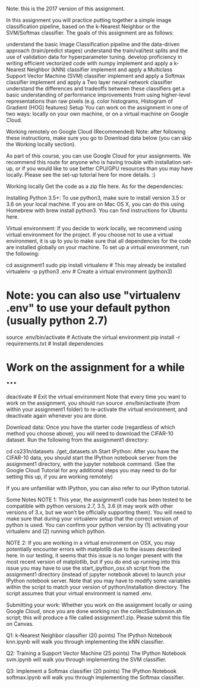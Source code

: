 Note: this is the 2017 version of this assignment.

In this assignment you will practice putting together a simple image classification pipeline, based on the k-Nearest Neighbor or the SVM/Softmax classifier. The goals of this assignment are as follows:

understand the basic Image Classification pipeline and the data-driven approach (train/predict stages)
understand the train/val/test splits and the use of validation data for hyperparameter tuning.
develop proficiency in writing efficient vectorized code with numpy
implement and apply a k-Nearest Neighbor (kNN) classifier
implement and apply a Multiclass Support Vector Machine (SVM) classifier
implement and apply a Softmax classifier
implement and apply a Two layer neural network classifier
understand the differences and tradeoffs between these classifiers
get a basic understanding of performance improvements from using higher-level representations than raw pixels (e.g. color histograms, Histogram of Gradient (HOG) features)
Setup
You can work on the assignment in one of two ways: locally on your own machine, or on a virtual machine on Google Cloud.

Working remotely on Google Cloud (Recommended)
Note: after following these instructions, make sure you go to Download data below (you can skip the Working locally section).

As part of this course, you can use Google Cloud for your assignments. We recommend this route for anyone who is having trouble with installation set-up, or if you would like to use better CPU/GPU resources than you may have locally. Please see the set-up tutorial here for more details. :)

Working locally
Get the code as a zip file here. As for the dependencies:

Installing Python 3.5+: To use python3, make sure to install version 3.5 or 3.6 on your local machine. If you are on Mac OS X, you can do this using Homebrew with brew install python3. You can find instructions for Ubuntu here.

Virtual environment: If you decide to work locally, we recommend using virtual environment for the project. If you choose not to use a virtual environment, it is up to you to make sure that all dependencies for the code are installed globally on your machine. To set up a virtual environment, run the following:

cd assignment1
sudo pip install virtualenv      # This may already be installed
virtualenv -p python3 .env       # Create a virtual environment (python3)
# Note: you can also use "virtualenv .env" to use your default python (usually python 2.7)
source .env/bin/activate         # Activate the virtual environment
pip install -r requirements.txt  # Install dependencies
# Work on the assignment for a while ...
deactivate                       # Exit the virtual environment
Note that every time you want to work on the assignment, you should run source .env/bin/activate (from within your assignment1 folder) to re-activate the virtual environment, and deactivate again whenever you are done.

Download data:
Once you have the starter code (regardless of which method you choose above), you will need to download the CIFAR-10 dataset. Run the following from the assignment1 directory:

cd cs231n/datasets
./get_datasets.sh
Start IPython:
After you have the CIFAR-10 data, you should start the IPython notebook server from the assignment1 directory, with the jupyter notebook command. (See the Google Cloud Tutorial for any additional steps you may need to do for setting this up, if you are working remotely)

If you are unfamiliar with IPython, you can also refer to our IPython tutorial.

Some Notes
NOTE 1: This year, the assignment1 code has been tested to be compatible with python versions 2.7, 3.5, 3.6 (it may work with other versions of 3.x, but we won’t be officially supporting them). You will need to make sure that during your virtualenv setup that the correct version of python is used. You can confirm your python version by (1) activating your virtualenv and (2) running which python.

NOTE 2: If you are working in a virtual environment on OSX, you may potentially encounter errors with matplotlib due to the issues described here. In our testing, it seems that this issue is no longer present with the most recent version of matplotlib, but if you do end up running into this issue you may have to use the start_ipython_osx.sh script from the assignment1 directory (instead of jupyter notebook above) to launch your IPython notebook server. Note that you may have to modify some variables within the script to match your version of python/installation directory. The script assumes that your virtual environment is named .env.

Submitting your work:
Whether you work on the assignment locally or using Google Cloud, once you are done working run the collectSubmission.sh script; this will produce a file called assignment1.zip. Please submit this file on Canvas.

Q1: k-Nearest Neighbor classifier (20 points)
The IPython Notebook knn.ipynb will walk you through implementing the kNN classifier.

Q2: Training a Support Vector Machine (25 points)
The IPython Notebook svm.ipynb will walk you through implementing the SVM classifier.

Q3: Implement a Softmax classifier (20 points)
The IPython Notebook softmax.ipynb will walk you through implementing the Softmax classifier.
